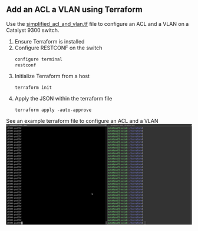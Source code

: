 ## Add an ACL a VLAN using Terraform
Use the [simplified_acl_and_vlan.tf](simplified_acl_and_vlan.tf) file to configure an ACL and a VLAN on a Catalyst 9300 switch. 

1. Ensure Terraform is installed
1. Configure RESTCONF on the switch 
    ```
    configure terminal
    restconf 
     ```
1. Initialize Terraform from a host
   ```
   terraform init
   ``` 
1. Apply the JSON within the terraform file
   ```
   terraform apply -auto-approve
   ```

See an example terraform file to configure an ACL and a VLAN
![](acl_and_vlan.gif)
